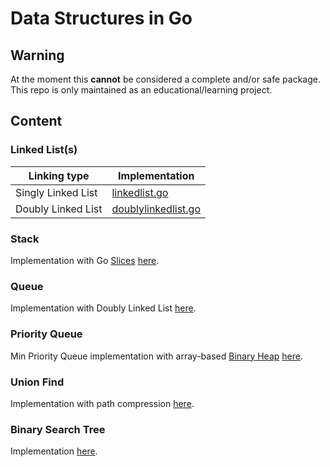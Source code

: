 # Data Structures in Go

## Warning

At the moment this **cannot** be considered a complete and/or safe package. This repo is only maintained as an educational/learning project.

## Content

### Linked List(s)

| Linking type       | Implementation                                                                                                              |
| ------------------ | --------------------------------------------------------------------------------------------------------------------------- |
| Singly Linked List | [linkedlist.go](https://github.com/BuriedInTheGround/datastructures/blob/master/linkedlist/linkedlist.go)                   |
| Doubly Linked List | [doublylinkedlist.go](https://github.com/BuriedInTheGround/datastructures/blob/master/doublylinkedlist/doublylinkedlist.go) |

### Stack

Implementation with Go [Slices](https://golang.org/ref/spec#Slice_types) [here](https://github.com/BuriedInTheGround/datastructures/blob/master/stack/stack.go).

### Queue

Implementation with Doubly Linked List [here](https://github.com/BuriedInTheGround/datastructures/blob/master/queue/queue.go).

### Priority Queue

Min Priority Queue implementation with array-based [Binary Heap](https://en.wikipedia.org/wiki/Binary_heap) [here](https://github.com/BuriedInTheGround/datastructures/blob/master/priorityqueue/minpq.go).

### Union Find

Implementation with path compression [here](https://github.com/BuriedInTheGround/datastructures/blob/master/unionfind/unionfind.go).

### Binary Search Tree

Implementation [here](https://github.com/BuriedInTheGround/datastructures/blob/master/binarysearchtree/binarysearchtree.go).

